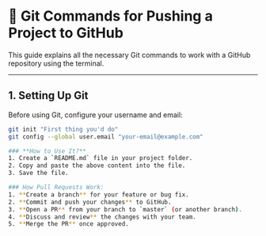 # 🚀 Git Commands for Pushing a Project to GitHub

This guide explains all the necessary Git commands to work with a GitHub repository using the terminal.

---

## 1. Setting Up Git  
Before using Git, configure your username and email:

```sh
git init "First thing you'd do"
git config --global user.email "your-email@example.com"

### **How to Use It?**  
1. Create a `README.md` file in your project folder.  
2. Copy and paste the above content into the file.  
3. Save the file.

### How Pull Requests Work:
1. **Create a branch** for your feature or bug fix.
2. **Commit and push your changes** to GitHub.
3. **Open a PR** from your branch to `master` (or another branch).
4. **Discuss and review** the changes with your team.
5. **Merge the PR** once approved.
 